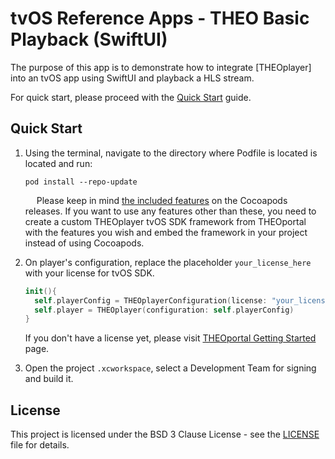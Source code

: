 # tvOS Reference Apps - THEO Basic Playback (SwiftUI)

The purpose of this app is to demonstrate how to integrate [THEOplayer] into an tvOS app using SwiftUI and playback a HLS stream.

For quick start, please proceed with the [Quick Start](https://docs.theoplayer.com/getting-started/01-sdks/05-tvos/00-getting-started.md) guide.

## Quick Start

1. Using the terminal, navigate to the directory where Podfile is located  is located and run:

       pod install --repo-update
      &emsp;
Please keep in mind [the included features](https://github.com/THEOplayer/theoplayer-sdk-ios#included-features) on the Cocoapods releases. If you want to use any features other than these, you need to create a custom THEOplayer tvOS SDK framework from THEOportal with the features you wish and embed the framework in your project instead of using Cocoapods.
      &emsp;
2. On player's configuration, replace the placeholder `your_license_here` with your license for tvOS SDK.
      ```swift
    init(){
        self.playerConfig = THEOplayerConfiguration(license: "your_license_here", pip: PiPConfiguration())
        self.player = THEOplayer(configuration: self.playerConfig)
    }
    ```

      If you don't have a license yet, please visit [THEOportal Getting Started](https://portal.theoplayer.com/getting-started) page.
      &emsp;
3. Open the project `.xcworkspace`, select a Development Team for signing and build it.

## License

This project is licensed under the BSD 3 Clause License - see the [LICENSE] file for details.

[//]: # (Project files reference)
[LICENSE]: LICENSE
